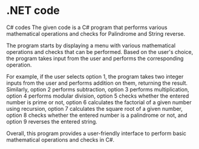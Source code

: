 # .NET code
 C# codes
The given code is a C# program that performs various mathematical operations and checks for Palindrome and String reverse.

The program starts by displaying a menu with various mathematical operations and checks that can be performed. Based on the user's choice, the program takes input from the user and performs the corresponding operation.

For example, if the user selects option 1, the program takes two integer inputs from the user and performs addition on them, returning the result. Similarly, option 2 performs subtraction, option 3 performs multiplication, option 4 performs modular division, option 5 checks whether the entered number is prime or not, option 6 calculates the factorial of a given number using recursion, option 7 calculates the square root of a given number, option 8 checks whether the entered number is a palindrome or not, and option 9 reverses the entered string.

Overall, this program provides a user-friendly interface to perform basic mathematical operations and checks in C#.
